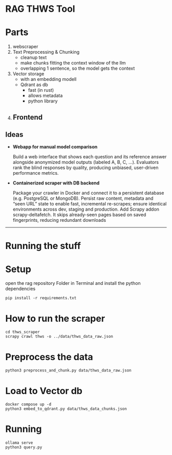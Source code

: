 # RAG THWS Tool

# Parts

1. webscraper
1. Text Preprocessing & Chunking
   - cleanup text
   - make chunks fitting the context window of the llm
   - overlapping 1 sentence, so the model gets the context
1. Vector storage
   - with an embedding modell
   - Qdrant as db
     - fast (in rust)
     - allows metadata
     - python library
1. ## Frontend

## Ideas

- **Webapp for manual model comparison**

  Build a web interface that shows each question and its reference answer alongside anonymized model outputs (labeled A, B, C, …). Evaluators rank the blind responses by quality, producing unbiased, user-driven performance metrics.

- **Containerized scraper with DB backend**

  Package your crawler in Docker and connect it to a persistent database (e.g. PostgreSQL or MongoDB). Persist raw content, metadata and “seen URL” state to enable fast, incremental re-scrapes; ensure identical environments across dev, staging and production. Add Scrapy addon scrapy-deltafetch. It skips already-seen pages based on saved fingerprints, reducing redundant downloads

______________________________________________________________________

# Running the stuff

# Setup

open the rag repository Folder in Terminal and install the python dependencies

```shell
pip install -r requirements.txt
```

# How to run the scraper

```shell
cd thws_scraper
scrapy crawl thws -o ../data/thws_data_raw.json
```

# Preprocess the data

```shell
python3 preprocess_and_chunk.py data/thws_data_raw.json
```

# Load to Vector db

```shell
docker compose up -d
python3 embed_to_qdrant.py data/thws_data_chunks.json
```

# Running

```shell
ollama serve
python3 query.py
```

